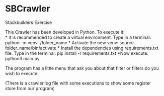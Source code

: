 # SBCrawler
Stackbuilders Exercise


This Crawler has been developed in Python. To execute it:    
    * It is recommended to create a virtual environment. Type in a terminal: python -m venv ./folder_name
    * Activate the new venv: source  folder_name/bin/activate
    * Install the dependencies using requirements.txt file. Type in the terminal: pip install -r requirements.txt
    *Now execute: python3 main.py


The program has a little menu that ask you about that filter or filters do you wish to execute.




(There is a crawler.log file with some executions to show some register store from our program)

